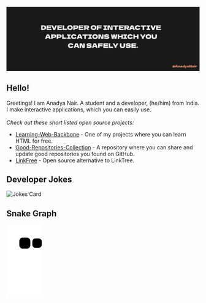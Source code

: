 <img src="AnadyaNair Banner.png"></img>

## Hello!
Greetings! I am Anadya Nair. A student and a developer, (he/him) from India. I make interactive applications, which you can easily use.
<br><br>
_Check out these short listed open source projects:_
- [Learning-Web-Backbone](https://github.com/AnadyaNair/Learning-Web-Backbone) - One of my projects where you can learn HTML for free.
- [Good-Repositories-Collection](https://github.com/TheDeveloperCapsule/good-repositories-collection) - A repository where you can share and update good repositories you found on GitHub.
- [LinkFree](https://github.com/EddieHubCommunity/LinkFree) - Open source alternative to LinkTree.

## Developer Jokes
<img width="600" src="https://readme-jokes.vercel.app/api?theme=tokyonight" alt="Jokes Card" />

## Snake Graph
<img src="https://github.com/AnadyaNair/AnadyaNair/raw/output/github-contribution-grid-snake.svg"></img>
